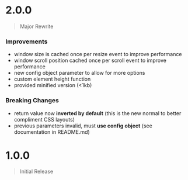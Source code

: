 # 2.0.0
> Major Rewrite
### Improvements
* window size is cached once per resize event to improve performance
* window scroll position cached once per scroll event to improve
performance
* new config object parameter to allow for more options
* custom element height function
* provided minified version (<1kb)
### Breaking Changes
* return value now **inverted by default** (this is the new normal
to better compliment CSS layouts)
* previous parameters invalid, must **use config object** (see
documentation in README.md)

# 1.0.0
> Initial Release
